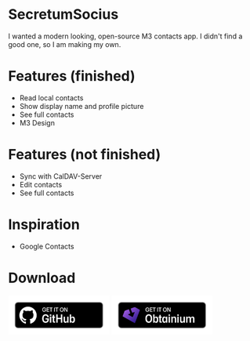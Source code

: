 # SecretumSocius
I wanted a modern looking, open-source M3 contacts app. I didn't find a good one, so I am making my own.
# Features (finished)
- Read local contacts
- Show display name and profile picture
- See full contacts
- M3 Design
# Features (not finished)
- Sync with CalDAV-Server
- Edit contacts
- See full contacts
# Inspiration
- Google Contacts
# Download
[<img src="readme_content/github-badge.png" alt="Get it on GitHub" height="80">](https://github.com/Benkralex/SecretumSocius/releases)
[<img src="readme_content/obtainium-badge.png" alt="Get it on Obtainium" height="80">](https://apps.obtainium.imranr.dev/redirect?r=obtainium://add/https://github.com/Benkralex/SecretumSocius/)
